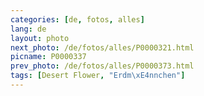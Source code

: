```yaml
---
categories: [de, fotos, alles]
lang: de
layout: photo
next_photo: /de/fotos/alles/P0000321.html
picname: P0000337
prev_photo: /de/fotos/alles/P0000373.html
tags: [Desert Flower, "Erdm\xE4nnchen"]
---
```

